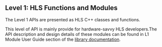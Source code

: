 ## Level 1: HLS Functions and Modules

The Level 1 APIs are presented as HLS C++ classes and functions.

This level of API is mainly provide for hardware-savvy HLS developers.The API description and design details of these modules can be found in L1 Module User Guide section of the [library documentation](https://pages.gitenterprise.xilinx.com/FaaSApps/xf_security/index.html).
